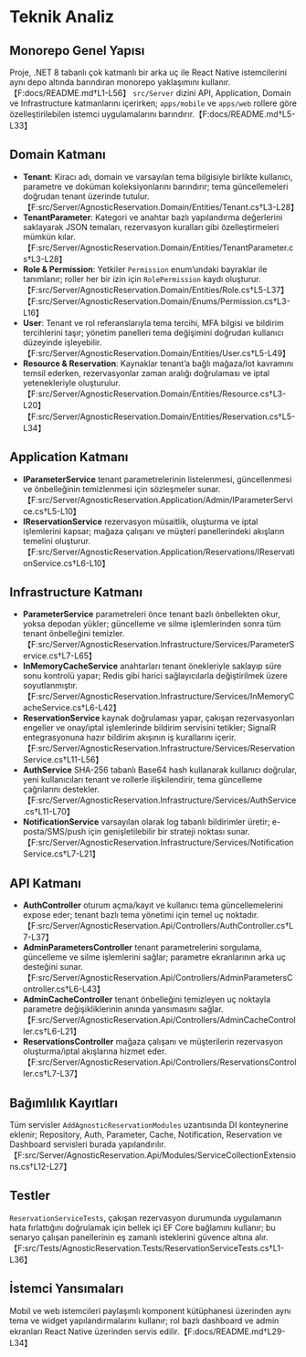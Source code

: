 # Teknik Analiz

## Monorepo Genel Yapısı
Proje, .NET 8 tabanlı çok katmanlı bir arka uç ile React Native istemcilerini aynı depo altında barındıran monorepo yaklaşımını kullanır.【F:docs/README.md†L1-L56】 `src/Server` dizini API, Application, Domain ve Infrastructure katmanlarını içerirken; `apps/mobile` ve `apps/web` rollere göre özelleştirilebilen istemci uygulamalarını barındırır.【F:docs/README.md†L5-L33】

## Domain Katmanı
- **Tenant**: Kiracı adı, domain ve varsayılan tema bilgisiyle birlikte kullanıcı, parametre ve doküman koleksiyonlarını barındırır; tema güncellemeleri doğrudan tenant üzerinde tutulur.【F:src/Server/AgnosticReservation.Domain/Entities/Tenant.cs†L3-L28】
- **TenantParameter**: Kategori ve anahtar bazlı yapılandırma değerlerini saklayarak JSON temaları, rezervasyon kuralları gibi özelleştirmeleri mümkün kılar.【F:src/Server/AgnosticReservation.Domain/Entities/TenantParameter.cs†L3-L28】
- **Role & Permission**: Yetkiler `Permission` enum’undaki bayraklar ile tanımlanır; roller her bir izin için `RolePermission` kaydı oluşturur.【F:src/Server/AgnosticReservation.Domain/Entities/Role.cs†L5-L37】【F:src/Server/AgnosticReservation.Domain/Enums/Permission.cs†L3-L16】
- **User**: Tenant ve rol referanslarıyla tema tercihi, MFA bilgisi ve bildirim tercihlerini taşır; yönetim panelleri tema değişimini doğrudan kullanıcı düzeyinde işleyebilir.【F:src/Server/AgnosticReservation.Domain/Entities/User.cs†L5-L49】
- **Resource & Reservation**: Kaynaklar tenant’a bağlı mağaza/lot kavramını temsil ederken, rezervasyonlar zaman aralığı doğrulaması ve iptal yetenekleriyle oluşturulur.【F:src/Server/AgnosticReservation.Domain/Entities/Resource.cs†L3-L20】【F:src/Server/AgnosticReservation.Domain/Entities/Reservation.cs†L5-L34】

## Application Katmanı
- **IParameterService** tenant parametrelerinin listelenmesi, güncellenmesi ve önbelleğinin temizlenmesi için sözleşmeler sunar.【F:src/Server/AgnosticReservation.Application/Admin/IParameterService.cs†L5-L10】
- **IReservationService** rezervasyon müsaitlik, oluşturma ve iptal işlemlerini kapsar; mağaza çalışanı ve müşteri panellerindeki akışların temelini oluşturur.【F:src/Server/AgnosticReservation.Application/Reservations/IReservationService.cs†L6-L10】

## Infrastructure Katmanı
- **ParameterService** parametreleri önce tenant bazlı önbellekten okur, yoksa depodan yükler; güncelleme ve silme işlemlerinden sonra tüm tenant önbelleğini temizler.【F:src/Server/AgnosticReservation.Infrastructure/Services/ParameterService.cs†L7-L65】
- **InMemoryCacheService** anahtarları tenant önekleriyle saklayıp süre sonu kontrolü yapar; Redis gibi harici sağlayıcılarla değiştirilmek üzere soyutlanmıştır.【F:src/Server/AgnosticReservation.Infrastructure/Services/InMemoryCacheService.cs†L6-L42】
- **ReservationService** kaynak doğrulaması yapar, çakışan rezervasyonları engeller ve onay/iptal işlemlerinde bildirim servisini tetikler; SignalR entegrasyonuna hazır bildirim akışının iş kurallarını içerir.【F:src/Server/AgnosticReservation.Infrastructure/Services/ReservationService.cs†L11-L56】
- **AuthService** SHA-256 tabanlı Base64 hash kullanarak kullanıcı doğrular, yeni kullanıcıları tenant ve rollerle ilişkilendirir, tema güncelleme çağrılarını destekler.【F:src/Server/AgnosticReservation.Infrastructure/Services/AuthService.cs†L11-L70】
- **NotificationService** varsayılan olarak log tabanlı bildirimler üretir; e-posta/SMS/push için genişletilebilir bir strateji noktası sunar.【F:src/Server/AgnosticReservation.Infrastructure/Services/NotificationService.cs†L7-L21】

## API Katmanı
- **AuthController** oturum açma/kayıt ve kullanıcı tema güncellemelerini expose eder; tenant bazlı tema yönetimi için temel uç noktadır.【F:src/Server/AgnosticReservation.Api/Controllers/AuthController.cs†L7-L37】
- **AdminParametersController** tenant parametrelerini sorgulama, güncelleme ve silme işlemlerini sağlar; parametre ekranlarının arka uç desteğini sunar.【F:src/Server/AgnosticReservation.Api/Controllers/AdminParametersController.cs†L6-L43】
- **AdminCacheController** tenant önbelleğini temizleyen uç noktayla parametre değişikliklerinin anında yansımasını sağlar.【F:src/Server/AgnosticReservation.Api/Controllers/AdminCacheController.cs†L6-L21】
- **ReservationsController** mağaza çalışanı ve müşterilerin rezervasyon oluşturma/iptal akışlarına hizmet eder.【F:src/Server/AgnosticReservation.Api/Controllers/ReservationsController.cs†L7-L37】

## Bağımlılık Kayıtları
Tüm servisler `AddAgnosticReservationModules` uzantısında DI konteynerine eklenir; Repository, Auth, Parameter, Cache, Notification, Reservation ve Dashboard servisleri burada yapılandırılır.【F:src/Server/AgnosticReservation.Api/Modules/ServiceCollectionExtensions.cs†L12-L27】

## Testler
`ReservationServiceTests`, çakışan rezervasyon durumunda uygulamanın hata fırlattığını doğrulamak için bellek içi EF Core bağlamını kullanır; bu senaryo çalışan panellerinin eş zamanlı isteklerini güvence altına alır.【F:src/Tests/AgnosticReservation.Tests/ReservationServiceTests.cs†L1-L36】

## İstemci Yansımaları
Mobil ve web istemcileri paylaşımlı komponent kütüphanesi üzerinden aynı tema ve widget yapılandırmalarını kullanır; rol bazlı dashboard ve admin ekranları React Native üzerinden servis edilir.【F:docs/README.md†L29-L34】

